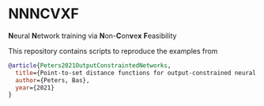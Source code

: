 # NNNCVXF
**N**eural **N**etwork training via **N**on-**C**on**v**e**x** **F**easibility

This repository contains scripts to reproduce the examples from

```bibtex
@article{Peters2021OutputConstraintedNetworks,
  title={Point-to-set distance functions for output-constrained neural networks},
  author={Peters, Bas},
  year={2021}
}
``` 
